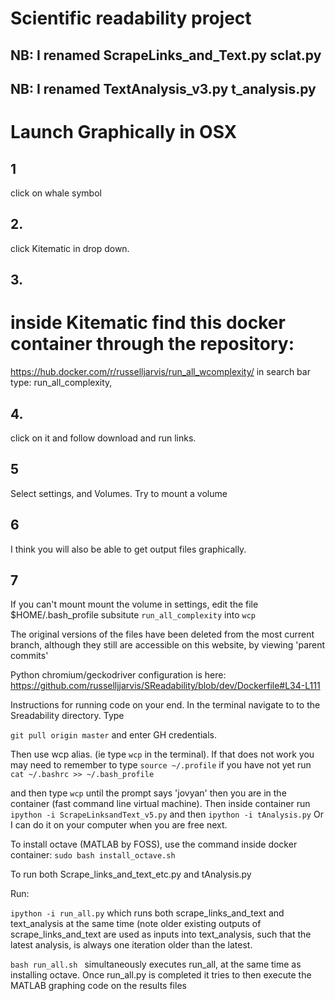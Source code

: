 # Scientific readability project

## NB: I renamed ScrapeLinks_and_Text.py sclat.py


## NB: I renamed TextAnalysis_v3.py t_analysis.py 



# Launch Graphically in OSX
## 1 
click on whale symbol 
## 2. 
click Kitematic in drop down. 
## 3.

# inside Kitematic find this docker container through the repository:
https://hub.docker.com/r/russelljarvis/run_all_wcomplexity/
in search bar type: run_all_complexity, 
## 4. 
click on it and follow download and run links. 
## 5
Select settings, and Volumes. Try to mount a volume
## 6
I think you will also be able to get output files graphically.
## 7
If you can't mount mount the volume in settings, edit the file $HOME/.bash_profile
subsitute `run_all_complexity` into `wcp`

The original versions of the files have been deleted from the most current branch, although they still are accessible on this website, by viewing 'parent commits'


Python chromium/geckodriver configuration is here:
https://github.com/russelljjarvis/SReadability/blob/dev/Dockerfile#L34-L111


Instructions for running code on your end. In the terminal navigate to to the Sreadability directory. Type 

```git pull origin master``` and enter GH credentials.

Then use wcp alias. (ie type `wcp` in the terminal). If that does not work you may need to remember to type ```source ~/.profile``` if you have not yet run `cat ~/.bashrc >> ~/.bash_profile `

and then 
type ```wcp``` until the prompt says 'jovyan' then you are in the container (fast command line virtual machine).
Then inside container run ```ipython -i ScrapeLinksandText_v5.py``` and then ```ipython -i tAnalysis.py```
Or I can do it on your computer when you are free next.

To install octave (MATLAB by FOSS), use the command inside docker container:
```sudo bash install_octave.sh```

To run both Scrape_links_and_text_etc.py and tAnalysis.py

Run:

``` ipython -i run_all.py ```
which runs both scrape_links_and_text and text_analysis at the same time (note older existing outputs of scrape_links_and_text are used as inputs into text_analysis, such
that the latest analysis, is always one iteration older than the latest.

```bash run_all.sh ``` simultaneously executes run_all, at the same time as installing octave.
Once run_all.py is completed it tries to then execute the MATLAB graphing code on the results files
